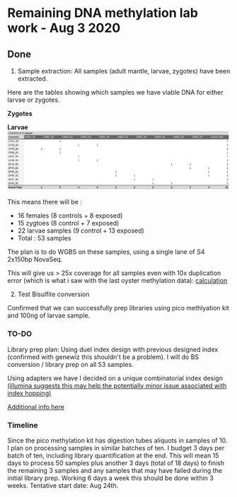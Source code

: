 # Remaining DNA methylation lab work - Aug 3 2020

## Done

1) Sample extraction:
All samples (adult mantle, larvae, zygotes) have been extracted. 

Here are the tables showing which samples we have viable DNA for either larvae or zygotes. 

**Zygotes**
![]()

**Larvae**
![](https://github.com/epigeneticstoocean/2018OAExp_larvae/blob/master/notebook/img/ValidLarvaeExtraction.png)


This means there will be :
* 16 females (8 controls + 8 exposed)
* 15 zygtoes (8 control + 7 exposed)
* 22 larvae samples (9 control + 13 exposed)
* Total : 53 samples

The plan is to do WGBS on these samples, using a single lane of S4 2x150bp NovaSeq. 

This will give us > 25x coverage for all samples even with 10x duplication error (which is what i saw with the last oyster methylation data):
[calculation](https://github.com/epigeneticstoocean/2018OAExp_larvae/blob/master/notebook/20191112_illuminaCostCalSummary.md)

2) Test Bisulfite conversion

Confirmed that we can successfully prep libraries using pico methlyation kit and 100ng of larvae sample.

### TO-DO

Library prep plan: Using duel index design with previous designed index (confirmed with genewiz this shouldn't be a problem). I will do BS conversion / library prep on all 53 samples. 

Using adapters we have I decided on a unique combinatorial index design [(illumina suggests this may help the potentially minor issue associated with index hopping)](https://support.illumina.com/bulletins/2017/08/recommended-strategies-for-unique-dual-index-designs.html)

[Additional info here](https://www.illumina.com/content/dam/illumina-marketing/documents/products/whitepapers/index-hopping-white-paper-770-2017-004.pdf)

### Timeline

Since the pico methylation kit has digestion tubes aliquots in samples of 10. I plan on processing samples in similar batches of ten. I budget 3 days per batch of ten, including library quantification at the end. This will mean 15 days to process 50 samples plus another 3 days (total of 18 days) to finish the remaining 3 samples and any samples that may have failed during the initial library prep. Working 6 days a week this should be done within 3 weeks. Tentative start date: Aug 24th.





